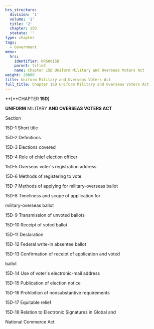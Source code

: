 ```yaml
---
hrs_structure:
  division: '1'
  volume: '1'
  title: '2'
  chapter: 15D
  statute: ''
type: chapter
tags:
  - Government
menu:
  hrs:
    identifier: HRS0015D
    parent: title2
    name: Chapter 15D Uniform Military and Overseas Voters Act
weight: 28000
title: Uniform Military and Overseas Voters Act
full_title: Chapter 15D Uniform Military and Overseas Voters Act
---
```

**[**CHAPTER **15D]**

**UNIFORM** MILITARY **AND OVERSEAS VOTERS ACT**

Section

15D-1 Short title

15D-2 Definitions

15D-3 Elections covered

15D-4 Role of chief election officer

15D-5 Overseas voter's registration address

15D-6 Methods of registering to vote

15D-7 Methods of applying for military-overseas ballot

15D-8 Timeliness and scope of application for

military-overseas ballot

15D-9 Transmission of unvoted ballots

15D-10 Receipt of voted ballot

15D-11 Declaration

15D-12 Federal write-in absentee ballot

15D-13 Confirmation of receipt of application and voted

ballot

15D-14 Use of voter's electronic-mail address

15D-15 Publication of election notice

15D-16 Prohibition of nonsubstantive requirements

15D-17 Equitable relief

15D-18 Relation to Electronic Signatures in Global and

National Commerce Act